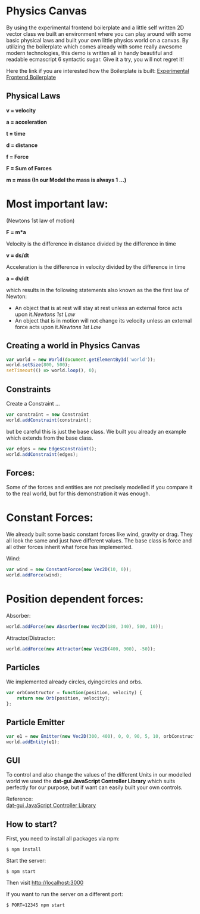 # Physics Canvas 

By using the experimental frontend boilerplate and a little self written 2D vector class we built an environment where you can play around with some basic physical laws and built your own little physics world on a canvas. By utilizing the boilerplate which comes already with some really awesome modern technologies, this demo is written all in handy beautiful and readable ecmascript 6 syntactic sugar. Give it a try, you will not regret it!

Here the link if you are interested how the Boilerplate is built: [Experimental Frontend Boilerplate](https://github.com/rendro/experimental-frontend-boilerplate)

## Physical Laws

**v = velocity**

**a = acceleration**

**t = time**

**d = distance**

**f = Force**

**F = Sum of Forces**

**m = mass (In our Model the mass is always 1 ...)**

# Most important law:
(Newtons 1st law of motion)

**F = m*a**

Velocity is the difference in distance divided by the difference in time

**v = ds/dt**

Acceleration is the difference in velocity divided by the difference in time

**a = dv/dt**

which results in the following statements also known as the the first law of Newton:

* An object that is at rest will stay at rest unless an external force acts upon it.<cite>Newtons 1st Law </cite>
* An object that is in motion will not change its velocity unless an external force acts upon it.<cite>Newtons 1st Law </cite>

## Creating a world in Physics Canvas

```js
var world = new World(document.getElementById('world'));
world.setSize(800, 500);
setTimeout(() => world.loop(), 0);
```

## Constraints

Create a Constraint ...

```js
var constraint = new Constraint 
world.addConstraint(constraint);
```

but be careful this is just the base class. We built you already an example which extends from the base class.

```js
var edges = new EdgesConstraint();
world.addConstraint(edges);
```

## Forces:

Some of the forces and entities are not precisely modelled if you compare it to the real world, but for this demonstration it was enough.

# Constant Forces:

We already built some basic constant forces like wind, gravity or drag. They all look the same and just have different values. The base class is force and all other forces inherit what force has implemented.

Wind:

```js
var wind = new ConstantForce(new Vec2D(10, 0));
world.addForce(wind);
```

# Position dependent forces:

Absorber:

```js
world.addForce(new Absorber(new Vec2D(180, 340), 500, 10));
```

Attractor/Distractor:

```js
world.addForce(new Attractor(new Vec2D(400, 300), -50));
```

## Particles

We implemented already circles, dyingcircles and orbs.

```js
var orbConstructor = function(position, velocity) {
    return new Orb(position, velocity);
};
```

## Particle Emitter

```js
var e1 = new Emitter(new Vec2D(300, 400), 0, 0, 90, 5, 10, orbConstructor);
world.addEntity(e1);
```

## GUI

To control and also change the values of the different Units in our modelled world we used the **dat-gui JavaScript Controller Library** which suits perfectly for our purpose, but if want can easily built your own controls.

Reference:  
[dat-gui JavaScript Controller Library](http://code.google.com/p/dat-gui)


## How to start?

First, you need to install all packages via npm:

```
$ npm install
```

Start the server:

```
$ npm start
```

Then visit [http://localhost:3000](http://localhost:3000)

If you want to run the server on a different port:

```
$ PORT=12345 npm start
```
